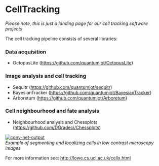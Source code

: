 # CellTracking

*Please note, this is just a landing page for our cell tracking software projects*

The cell tracking pipeline consists of several libraries:

### Data acquisition
+ OctopusLite (https://github.com/quantumjot/OctopusLite)

### Image analysis and cell tracking
+ Sequitr (https://github.com/quantumjot/sequitr)
+ BayesianTracker (https://github.com/quantumjot/BayesianTracker)
+ Arboretum (https://github.com/quantumjot/Arboretum)

### Cell neighbourhood and fate analysis
+ Neighbourhood analysis and Chessplots (https://github.com/DGradeci/Chessplots)

[![conv-net-output](http://lowe.cs.ucl.ac.uk/images/segmentation.png)]()  
*Example of segmenting and localizing cells in low contrast microscopy images*

For more information see: http://lowe.cs.ucl.ac.uk/cellx.html

